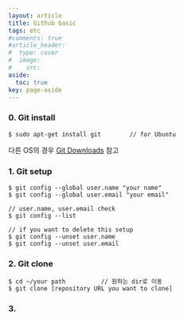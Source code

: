 ```yaml
---
layout: article
title: Github basic
tags: etc
#comments: true
#article_header:
#  type: cover
#  image:
#    src:
aside:
  toc: true
key: page-aside
---
```



### 0. Git install

    $ sudo apt-get install git        // for Ubuntu

다른 OS의 경우 [Git Downloads](https://git-scm.com/downloads) 참고

### 1. Git setup

    $ git config --global user.name "your name"
    $ git config --global user.email "your email"

    // user.name, user.email check
    $ git config --list
    
    // if you want to delete this setup
    $ git config --unset user.name
    $ git config --unset user.email

### 2. Git clone

    $ cd ~/your path          // 원하는 dir로 이동
    $ git clone [repository URL you want to clone]

### 3.
